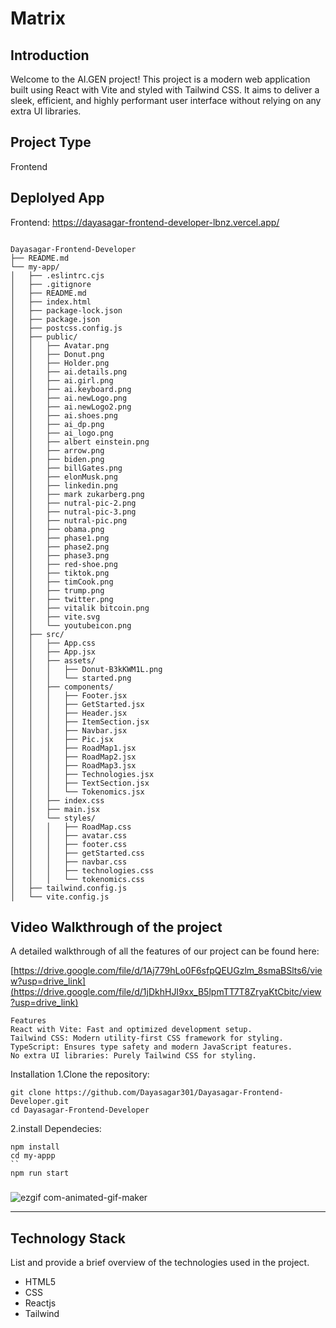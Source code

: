 # Matrix

## Introduction
Welcome to the AI.GEN project! This project is a modern web application built using React with Vite and styled with Tailwind CSS. It aims to deliver a sleek, efficient, and highly performant user interface without relying on any extra UI libraries.
## Project Type
Frontend 

## Deplolyed App
Frontend: https://dayasagar-frontend-developer-lbnz.vercel.app/
~~~

Dayasagar-Frontend-Developer
├── README.md
└── my-app/
│   ├── .eslintrc.cjs
│   ├── .gitignore
│   ├── README.md
│   ├── index.html
│   ├── package-lock.json
│   ├── package.json
│   ├── postcss.config.js
│   ├── public/
│   │   ├── Avatar.png
│   │   ├── Donut.png
│   │   ├── Holder.png
│   │   ├── ai.details.png
│   │   ├── ai.girl.png
│   │   ├── ai.keyboard.png
│   │   ├── ai.newLogo.png
│   │   ├── ai.newLogo2.png
│   │   ├── ai.shoes.png
│   │   ├── ai_dp.png
│   │   ├── ai_logo.png
│   │   ├── albert einstein.png
│   │   ├── arrow.png
│   │   ├── biden.png
│   │   ├── billGates.png
│   │   ├── elonMusk.png
│   │   ├── linkedin.png
│   │   ├── mark zukarberg.png
│   │   ├── nutral-pic-2.png
│   │   ├── nutral-pic-3.png
│   │   ├── nutral-pic.png
│   │   ├── obama.png
│   │   ├── phase1.png
│   │   ├── phase2.png
│   │   ├── phase3.png
│   │   ├── red-shoe.png
│   │   ├── tiktok.png
│   │   ├── timCook.png
│   │   ├── trump.png
│   │   ├── twitter.png
│   │   ├── vitalik bitcoin.png
│   │   ├── vite.svg
│   │   └── youtubeicon.png
│   ├── src/
│   │   ├── App.css
│   │   ├── App.jsx
│   │   ├── assets/
│   │   │   ├── Donut-B3kKWM1L.png
│   │   │   └── started.png
│   │   ├── components/
│   │   │   ├── Footer.jsx
│   │   │   ├── GetStarted.jsx
│   │   │   ├── Header.jsx
│   │   │   ├── ItemSection.jsx
│   │   │   ├── Navbar.jsx
│   │   │   ├── Pic.jsx
│   │   │   ├── RoadMap1.jsx
│   │   │   ├── RoadMap2.jsx
│   │   │   ├── RoadMap3.jsx
│   │   │   ├── Technologies.jsx
│   │   │   ├── TextSection.jsx
│   │   │   └── Tokenomics.jsx
│   │   ├── index.css
│   │   ├── main.jsx
│   │   └── styles/
│   │   │   ├── RoadMap.css
│   │   │   ├── avatar.css
│   │   │   ├── footer.css
│   │   │   ├── getStarted.css
│   │   │   ├── navbar.css
│   │   │   ├── technologies.css
│   │   │   └── tokenomics.css
│   ├── tailwind.config.js
│   └── vite.config.js
~~~

## Video Walkthrough of the project
A detailed walkthrough of all the features of our project can be found here:

[https://drive.google.com/file/d/1Aj779hLo0F6sfpQEUGzlm_8smaBSlts6/view?usp=drive_link](https://drive.google.com/file/d/1jDkhHJI9xx_B5lpmTT7T8ZryaKtCbitc/view?usp=drive_link)
```
Features
React with Vite: Fast and optimized development setup.
Tailwind CSS: Modern utility-first CSS framework for styling.
TypeScript: Ensures type safety and modern JavaScript features.
No extra UI libraries: Purely Tailwind CSS for styling.
```


Installation
1.Clone the repository:
```
git clone https://github.com/Dayasagar301/Dayasagar-Frontend-Developer.git
cd Dayasagar-Frontend-Developer
```
2.install Dependecies:
```
npm install
cd my-appp
``
npm run start
```
###

![ezgif com-animated-gif-maker](https://github.com/Dayasagar301/Dayasagar-Frontend-Developer/assets/132691000/ed659dfa-1b0f-4360-8105-194272d58060)


<hr/>






## Technology Stack
List and provide a brief overview of the technologies used in the project.

- HTML5
- CSS
- Reactjs
- Tailwind 
